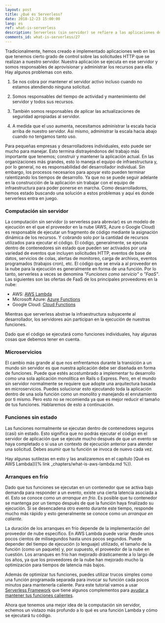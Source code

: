```yaml
---
layout: post
title: ¿Qué es Serverless?
date: 2018-12-23 15:00:00
lang: es
ref: what-is-serverless
description: Serverless (sin servidor) se refiere a las aplicaciones donde la administración y asignación de servidores y recursos son completamente administradas por el proveedor de la nube. Y la facturación se basa en el consumo real de esos recursos.
comments_id: what-is-serverless/27
---
```


Tradicionalmente, hemos creado e implementado aplicaciones web en las que tenemos cierto grado de control sobre las solicitudes HTTP que se realizan a nuestro servidor. Nuestra aplicación se ejecuta en ese servidor y somos responsables de aprovisionar y administrar los recursos para ella. Hay algunos problemas con esto.

1. Se nos cobra por mantener el servidor activo incluso cuando no estamos atendiendo ninguna solicitud.

2. Somos responsables del tiempo de actividad y mantenimiento del servidor y todos sus recursos.

3. También somos responsables de aplicar las actualizaciones de seguridad apropiadas al servidor.

4. A medida que el uso aumenta, necesitamos administrar la escala hacia arriba de nuestro servidor. Así mismo, administrar la escala hacia abajo cuando no tengamos tanto uso.

Para pequeñas empresas y desarrolladores individuales, esto puede ser mucho para manejar. Esto termina distrayéndonos del trabajo más importante que tenemos; construir y mantener la aplicación actual. En las organizaciones más grandes, esto lo maneja el equipo de infraestructura y, por lo general, no es responsabilidad del desarrollador individual. Sin embargo, los procesos necesarios para apoyar esto pueden terminar ralentizando los tiempos de desarrollo. Ya que no se puede seguir adelante en la construcción de la aplicación sin trabajar con el equipo de infraestructura para poder ponerse en marcha. Como desarrolladores, hemos estado buscando una solución a estos problemas y aquí es donde serverless entra en juego.

### Computación sin servidor

La computación sin servidor (o serverless para abreviar) es un modelo de ejecución en el que el proveedor en la nube (AWS, Azure o Google Cloud) es responsable de ejecutar un fragmento de código mediante la asignación dinámica de los recursos. Y cobrando solo por la cantidad de recursos utilizados para ejecutar el código. El código, generalmente, se ejecuta dentro de contenedores sin estado que pueden ser activados por una variedad de eventos que incluyen solicitudes HTTP, eventos de base de datos, servicios de colas, alertas de monitoreo, carga de archivos, eventos programados (trabajos cron), etc. El código que se envía a al proveedor en la nube para la ejecución es generalmente en forma de una función. Por lo tanto, serverless a veces se denomina _"Funciones como servicio"_ o _"FaaS"_. Las siguientes son las ofertas de FaaS de los principales proveedores en la nube:

- AWS: [AWS Lambda](https://aws.amazon.com/lambda/)
- Microsoft Azure: [Azure Functions](https://azure.microsoft.com/en-us/services/functions/)
- Google Cloud: [Cloud Functions](https://cloud.google.com/functions/)

Mientras que serverless abstrae la infraestructura subyacente al desarrollador, los servidores aún participan en la ejecución de nuestras funciones.

Dado que el código se ejecutará como funciones individuales, hay algunas cosas que debemos tener en cuenta.

### Microservicios

El cambio más grande al que nos enfrentamos durante la transición a un mundo sin servidor es que nuestra aplicación debe ser diseñada en forma de funciones. Puede que estés acostumbrado a implementar tu desarrollo como una sola aplicación monolítica en Rails o Express. Pero, en el mundo sin servidor normalmente se requiere que adopte una arquitectura basada en microservicios. Puedes solucionar esto ejecutando toda la aplicación dentro de una sola función como un monolito y manejando el enrutamiento por ti mismo. Pero esto no se recomienda ya que es mejor reducir el tamaño de tus funciones. Hablaremos de esto a continuación.

### Funciones sin estado

Las funciones normalmente se ejecutan dentro de contenedores seguros (casi) sin estado. Esto significa que no podrás ejecutar el código en el servidor de aplicación que se ejecute mucho después de que un evento se haya completado o si usa un contexto de ejecución anterior para atender una solicitud. Debes asumir que tu función se invoca de nuevo cada vez.

Hay algunas sutilezas en esto y las analizaremos en el capítulo [Qué es AWS Lambda]({% link _chapters/what-is-aws-lambda.md %}).

### Arranques en frío

Dado que tus funciones se ejecutan en un contenedor que se activa bajo demanda para responder a un evento, existe una cierta latencia asociada a él. Esto se conoce como un _arranque en frío_. Es posible que tu contenedor se mantenga por un tiempo después de que la función haya finalizado su ejecución. Si se desencadena otro evento durante este tiempo, responde mucho más rápido y esto generalmente se conoce como un _arranque en caliente_.

La duración de los arranques en frío depende de la implementación del proveedor de nube específico. En AWS Lambda puede variar desde unos pocos cientos de milisegundos hasta unos pocos segundos. Puede depender del tiempo de ejecución (o lenguaje) utilizado, el tamaño de la función (como un paquete) y, por supuesto, el proveedor de la nube en cuestión. Los arranques en frío han mejorado drásticamente a lo largo de los años, ya que los proveedores de la nube han mejorado mucho la optimización para tiempos de latencia más bajos.

Además de optimizar tus funciones, puedes utilizar trucos simples como una función programada separada para invocar su función cada pocos minutos para mantenerla caliente. Para este tutorial vamos a usar [Serverless Framework](https://serverless.com) que tiene algunos complementos para [ayudar a mantener tus funciones calientes](https://github.com/FidelLimited/serverless-plugin-warmup).

Ahora que tenemos una mejor idea de la computación sin servidor, echemos un vistazo más profundo a lo qué es una función Lambda y cómo se ejecutará tu código.
